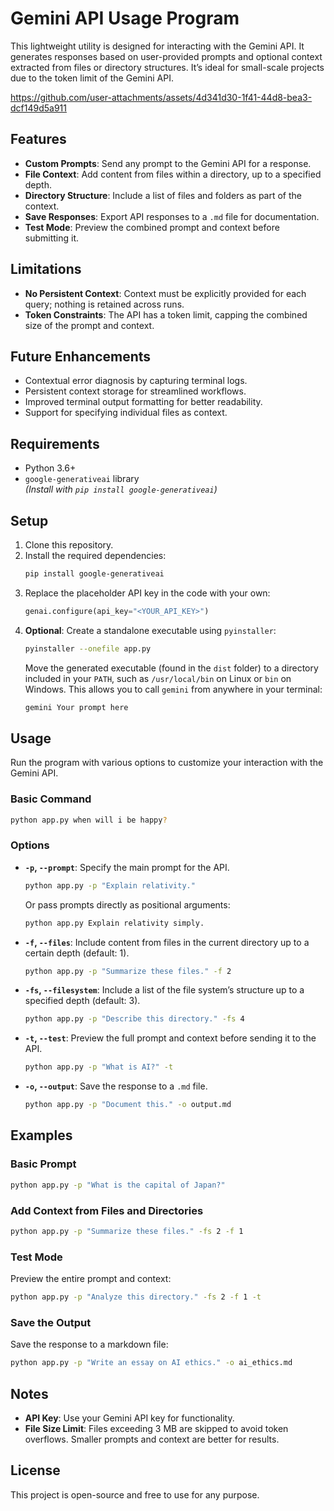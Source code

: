 # Gemini API Usage Program

This lightweight utility is designed for interacting with the Gemini API. It generates responses based on user-provided prompts and optional context extracted from files or directory structures. It’s ideal for small-scale projects due to the token limit of the Gemini API.

https://github.com/user-attachments/assets/4d341d30-1f41-44d8-bea3-dcf149d5a911


## Features

- **Custom Prompts**: Send any prompt to the Gemini API for a response.
- **File Context**: Add content from files within a directory, up to a specified depth.
- **Directory Structure**: Include a list of files and folders as part of the context.
- **Save Responses**: Export API responses to a `.md` file for documentation.
- **Test Mode**: Preview the combined prompt and context before submitting it.

## Limitations

- **No Persistent Context**: Context must be explicitly provided for each query; nothing is retained across runs.
- **Token Constraints**: The API has a token limit, capping the combined size of the prompt and context.
  
## Future Enhancements

- Contextual error diagnosis by capturing terminal logs.
- Persistent context storage for streamlined workflows.
- Improved terminal output formatting for better readability.
- Support for specifying individual files as context.

## Requirements

- Python 3.6+
- `google-generativeai` library  
  *(Install with `pip install google-generativeai`)*

## Setup

1. Clone this repository.
2. Install the required dependencies:
   ```bash
   pip install google-generativeai
   ```
3. Replace the placeholder API key in the code with your own:
   ```python
   genai.configure(api_key="<YOUR_API_KEY>")
   ```
4. **Optional**: Create a standalone executable using `pyinstaller`:
   ```bash
   pyinstaller --onefile app.py
   ```
   Move the generated executable (found in the `dist` folder) to a directory included in your `PATH`, such as `/usr/local/bin` on Linux or `bin` on Windows. This allows you to call `gemini` from anywhere in your terminal:
   ```bash
   gemini Your prompt here
   ```

## Usage

Run the program with various options to customize your interaction with the Gemini API.

### Basic Command
```bash
python app.py when will i be happy?
```

### Options

- **`-p`, `--prompt`**: Specify the main prompt for the API.
  ```bash
  python app.py -p "Explain relativity."
  ```
  Or pass prompts directly as positional arguments:
  ```bash
  python app.py Explain relativity simply.
  ```

- **`-f`, `--files`**: Include content from files in the current directory up to a certain depth (default: 1).
  ```bash
  python app.py -p "Summarize these files." -f 2
  ```

- **`-fs`, `--filesystem`**: Include a list of the file system’s structure up to a specified depth (default: 3).
  ```bash
  python app.py -p "Describe this directory." -fs 4
  ```

- **`-t`, `--test`**: Preview the full prompt and context before sending it to the API.
  ```bash
  python app.py -p "What is AI?" -t
  ```

- **`-o`, `--output`**: Save the response to a `.md` file.
  ```bash
  python app.py -p "Document this." -o output.md
  ```

## Examples

### Basic Prompt
```bash
python app.py -p "What is the capital of Japan?"
```

### Add Context from Files and Directories
```bash
python app.py -p "Summarize these files." -fs 2 -f 1
```

### Test Mode
Preview the entire prompt and context:
```bash
python app.py -p "Analyze this directory." -fs 2 -f 1 -t
```

### Save the Output
Save the response to a markdown file:
```bash
python app.py -p "Write an essay on AI ethics." -o ai_ethics.md
```

## Notes

- **API Key**: Use your Gemini API key for functionality.
- **File Size Limit**: Files exceeding 3 MB are skipped to avoid token overflows. Smaller prompts and context are better for results.

## License

This project is open-source and free to use for any purpose.
